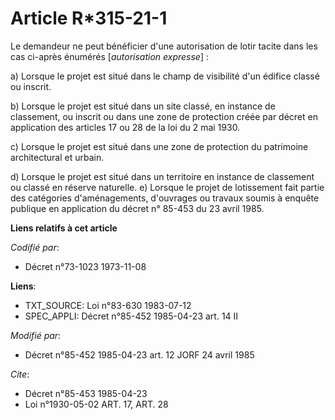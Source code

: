 # Article R*315-21-1

Le demandeur ne peut bénéficier d'une autorisation de lotir tacite dans les cas ci-après énumérés [*autorisation expresse*] :

a) Lorsque le projet est situé dans le champ de visibilité d'un édifice classé ou inscrit.

b) Lorsque le projet est situé dans un site classé, en instance de classement, ou inscrit ou dans une zone de protection
créée par décret en application des articles 17 ou 28 de la loi du 2 mai 1930.

c) Lorsque le projet est situé dans une zone de protection du patrimoine architectural et urbain.

d) Lorsque le projet est situé dans un territoire en instance de classement ou classé en réserve naturelle.    e) Lorsque le
projet de lotissement fait partie des catégories d'aménagements, d'ouvrages ou travaux soumis à enquête publique en
application du décret n° 85-453 du 23 avril 1985.

**Liens relatifs à cet article**

_Codifié par_:

  - Décret n°73-1023 1973-11-08

**Liens**:

  - TXT_SOURCE: Loi n°83-630 1983-07-12
  - SPEC_APPLI: Décret n°85-452 1985-04-23 art. 14 II

_Modifié par_:

  - Décret n°85-452 1985-04-23 art. 12 JORF 24 avril 1985

_Cite_:

  - Décret n°85-453 1985-04-23
  - Loi n°1930-05-02 ART. 17, ART. 28
